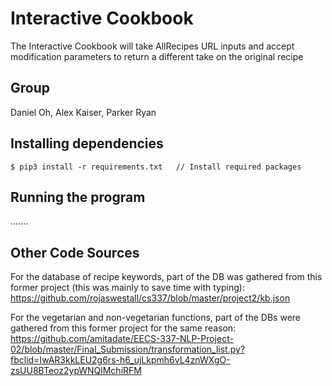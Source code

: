 # Interactive Cookbook
The Interactive Cookbook will take AllRecipes URL inputs and accept modification parameters to return a different take on the original recipe

## Group 
Daniel Oh, Alex Kaiser, Parker Ryan

## Installing dependencies
```
$ pip3 install -r requirements.txt   // Install required packages
```

## Running the program
.......

## Other Code Sources
For the database of recipe keywords, part of the DB was gathered from this former project (this was mainly to save time with typing): https://github.com/rojaswestall/cs337/blob/master/project2/kb.json

For the vegetarian and non-vegetarian functions, part of the DBs were gathered from this former project for the same reason: https://github.com/amitadate/EECS-337-NLP-Project-02/blob/master/Final_Submission/transformation_list.py?fbclid=IwAR3kkLEU2g6rs-h6_ujLkpmh6vL4znWXgO-zsUU8BTeoz2ypWNQlMchiRFM
